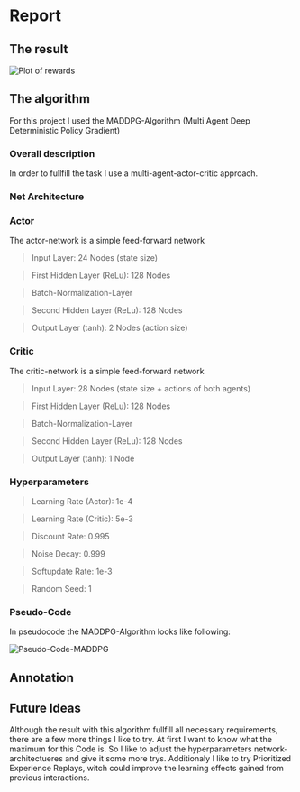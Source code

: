 # Report

## The result

![Plot of rewards](Pictures/Performace.png)

## The algorithm

For this project I used the MADDPG-Algorithm (Multi Agent Deep Deterministic Policy Gradient)

### Overall description

In order to fullfill the task I use a multi-agent-actor-critic approach.

### Net Architecture

### Actor

The actor-network is a simple feed-forward network

>Input Layer: 24 Nodes (state size)

>First Hidden Layer (ReLu): 128 Nodes

>Batch-Normalization-Layer

>Second Hidden Layer (ReLu): 128 Nodes

>Output Layer (tanh): 2 Nodes (action size)

### Critic

The critic-network is a simple feed-forward network

>Input Layer: 28 Nodes (state size + actions of both agents)

>First Hidden Layer (ReLu): 128 Nodes

>Batch-Normalization-Layer

>Second Hidden Layer (ReLu): 128 Nodes

>Output Layer (tanh): 1 Node

### Hyperparameters

>Learning Rate (Actor):   1e-4

>Learning Rate (Critic):  5e-3

>Discount Rate:           0.995

>Noise Decay:             0.999

>Softupdate Rate:         1e-3

>Random Seed:             1

### Pseudo-Code

In pseudocode the MADDPG-Algorithm looks like following:

![Pseudo-Code-MADDPG](Pseudo_Code_MADDPG.png)

## Annotation



## Future Ideas

Although the result with this algorithm fullfill all necessary requirements, there are a few more things I like to try. At first I want to know what the maximum for this Code is. So I like to adjust the hyperparameters network-architectueres and give it some more trys. Additionaly I like to try Prioritized Experience Replays, witch could improve the learning effects gained from previous interactions.
